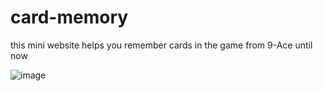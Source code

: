 # card-memory
this mini website helps you remember cards in the game from 9-Ace until now

![image](https://github.com/MajidovDev/card-memory/assets/113229612/796e2769-aeca-4898-9a12-43c5e420935f)
